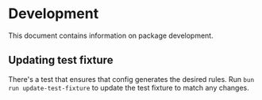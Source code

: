 # Development

This document contains information on package development.

## Updating test fixture

There's a test that ensures that config generates the desired rules. Run
`bun run update-test-fixture` to update the test fixture to match any changes.
